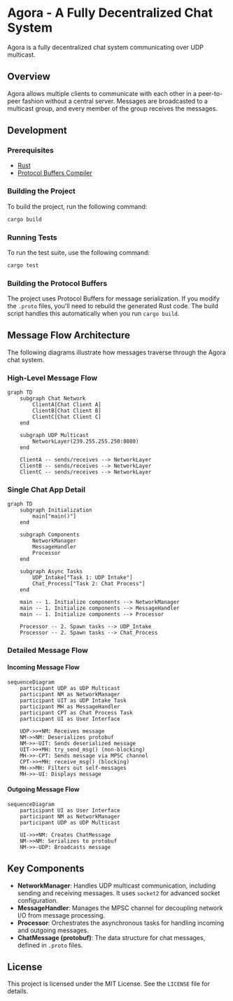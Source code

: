# Agora - A Fully Decentralized Chat System

Agora is a fully decentralized chat system communicating over UDP multicast.

## Overview

Agora allows multiple clients to communicate with each other in a peer-to-peer fashion without a central server. Messages are broadcasted to a multicast group, and every member of the group receives the messages.

## Development

### Prerequisites

*   [Rust](https://www.rust-lang.org/tools/install)
*   [Protocol Buffers Compiler](https://grpc.io/docs/protoc-installation/)

### Building the Project

To build the project, run the following command:

```sh
cargo build
```

### Running Tests

To run the test suite, use the following command:

```sh
cargo test
```

### Building the Protocol Buffers

The project uses Protocol Buffers for message serialization. If you modify the `.proto` files, you'll need to rebuild the generated Rust code. The build script handles this automatically when you run `cargo build`.

## Message Flow Architecture

The following diagrams illustrate how messages traverse through the Agora chat system.

### High-Level Message Flow

```mermaid
graph TD
    subgraph Chat Network
        ClientA[Chat Client A]
        ClientB[Chat Client B]
        ClientC[Chat Client C]
    end

    subgraph UDP Multicast
        NetworkLayer(239.255.255.250:8080)
    end

    ClientA -- sends/receives --> NetworkLayer
    ClientB -- sends/receives --> NetworkLayer
    ClientC -- sends/receives --> NetworkLayer
```

### Single Chat App Detail

```mermaid
graph TD
    subgraph Initialization
        main["main()"]
    end

    subgraph Components
        NetworkManager
        MessageHandler
        Processor
    end
    
    subgraph Async Tasks
        UDP_Intake["Task 1: UDP Intake"]
        Chat_Process["Task 2: Chat Process"]
    end

    main -- 1. Initialize components --> NetworkManager
    main -- 1. Initialize components --> MessageHandler
    main -- 1. Initialize components --> Processor

    Processor -- 2. Spawn tasks --> UDP_Intake
    Processor -- 2. Spawn tasks --> Chat_Process
```

### Detailed Message Flow

#### Incoming Message Flow

```mermaid
sequenceDiagram
    participant UDP as UDP Multicast
    participant NM as NetworkManager
    participant UIT as UDP Intake Task
    participant MH as MessageHandler
    participant CPT as Chat Process Task
    participant UI as User Interface

    UDP->>+NM: Receives message
    NM->>NM: Deserializes protobuf
    NM->>-UIT: Sends deserialized message
    UIT->>+MH: try_send_msg() (non-blocking)
    MH->>-CPT: Sends message via MPSC channel
    CPT->>+MH: receive_msg() (blocking)
    MH->>MH: Filters out self-messages
    MH->>-UI: Displays message
```

#### Outgoing Message Flow

```mermaid
sequenceDiagram
    participant UI as User Interface
    participant NM as NetworkManager
    participant UDP as UDP Multicast

    UI->>+NM: Creates ChatMessage
    NM->>NM: Serializes to protobuf
    NM->>-UDP: Broadcasts message
```

## Key Components

*   **NetworkManager**: Handles UDP multicast communication, including sending and receiving messages. It uses `socket2` for advanced socket configuration.
*   **MessageHandler**: Manages the MPSC channel for decoupling network I/O from message processing.
*   **Processor**: Orchestrates the asynchronous tasks for handling incoming and outgoing messages.
*   **ChatMessage (protobuf)**: The data structure for chat messages, defined in `.proto` files.

## License

This project is licensed under the MIT License. See the `LICENSE` file for details.